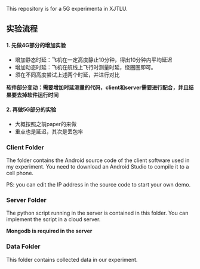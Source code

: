This repository is for a 5G experimenta in XJTLU.

## 实验流程

#### 1. 先做4G部分的增加实验

- 增加静态时延：飞机在一定高度静止10分钟，得出10分钟内平均延迟
- 增加动态时延：飞机在航线上飞行时测量时延，绕圈圈即可。
- 须在不同高度尝试上述两个时延，并进行对比

**软件部分变动：需要增加时延测量的代码，client和server需要进行配合，并且结果要去掉软件运行时间**

#### 2. 再做5G部分的实验

- 大概按照之前paper的来做
- 重点也是延迟，其次是丢包率


### Client Folder

The folder contains the Android source code of the client software used in my experiment. You need to download an Android Studio to compile it to a cell phone.

PS: you can edit the IP address in the source code to start your own demo.

### Server Folder

The python script running in the server is contained in this folder. You can implement the script in a cloud server.

**Mongodb is required in the server**

### Data Folder

This folder contains collected data in our experiment.